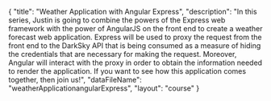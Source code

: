 {
	"title": "Weather Application with Angular Express",
	"description": "In this series, Justin is going to combine the powers of the Express web framework with the power of AngularJS on the front end to create a weather forecast web application. Express will be used to proxy the request from the front end to the DarkSky API that is being consumed as a measure of hiding the credentials that are necessary for making the request. Moreover, Angular will interact with the proxy in order to obtain the information needed to render the application. If you want to see how this application comes together, then join us!",
	"dataFileName": "weatherApplicationangularExpress",
	"layout": "course"
}